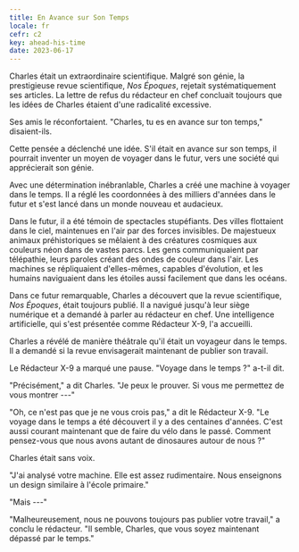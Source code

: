 ```yaml
---
title: En Avance sur Son Temps
locale: fr
cefr: c2
key: ahead-his-time
date: 2023-06-17
---
```


Charles était un extraordinaire scientifique. Malgré son génie, la prestigieuse revue scientifique, *Nos Époques*, rejetait systématiquement ses articles. La lettre de refus du rédacteur en chef concluait toujours que les idées de Charles étaient d'une radicalité excessive.

Ses amis le réconfortaient. "Charles, tu es en avance sur ton temps," disaient-ils.

Cette pensée a déclenché une idée. S'il était en avance sur son temps, il pourrait inventer un moyen de voyager dans le futur, vers une société qui apprécierait son génie.

Avec une détermination inébranlable, Charles a créé une machine à voyager dans le temps. Il a réglé les coordonnées à des milliers d'années dans le futur et s'est lancé dans un monde nouveau et audacieux.

Dans le futur, il a été témoin de spectacles stupéfiants. Des villes flottaient dans le ciel, maintenues en l'air par des forces invisibles. De majestueux animaux préhistoriques se mêlaient à des créatures cosmiques aux couleurs néon dans de vastes parcs. Les gens communiquaient par télépathie, leurs paroles créant des ondes de couleur dans l'air. Les machines se répliquaient d'elles-mêmes, capables d'évolution, et les humains naviguaient dans les étoiles aussi facilement que dans les océans.

Dans ce futur remarquable, Charles a découvert que la revue scientifique, *Nos Époques*, était toujours publié. Il a navigué jusqu'à leur siège numérique et a demandé à parler au rédacteur en chef. Une intelligence artificielle, qui s'est présentée comme Rédacteur X-9, l'a accueilli.

Charles a révélé de manière théâtrale qu'il était un voyageur dans le temps. Il a demandé si la revue envisagerait maintenant de publier son travail.

Le Rédacteur X-9 a marqué une pause. "Voyage dans le temps ?" a-t-il dit.

"Précisément," a dit Charles. "Je peux le prouver. Si vous me permettez de vous montrer ---"

"Oh, ce n'est pas que je ne vous crois pas," a dit le Rédacteur X-9. "Le voyage dans le temps a été découvert il y a des centaines d'années. C'est aussi courant maintenant que de faire du vélo dans le passé. Comment pensez-vous que nous avons autant de dinosaures autour de nous ?"

Charles était sans voix.

"J'ai analysé votre machine. Elle est assez rudimentaire. Nous enseignons un design similaire à l'école primaire."

"Mais ---"

"Malheureusement, nous ne pouvons toujours pas publier votre travail," a conclu le rédacteur. "Il semble, Charles, que vous soyez maintenant dépassé par le temps."